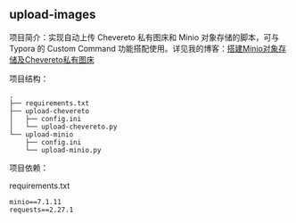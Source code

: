 ## upload-images

项目简介：实现自动上传 Chevereto 私有图床和 Minio 对象存储的脚本，可与 Typora 的 Custom Command 功能搭配使用。详见我的博客：[搭建Minio对象存储及Chevereto私有图床](https://www.eula.club/blogs/搭建Minio对象存储及Chevereto私有图床.html)

项目结构：

```
.
├── requirements.txt
├── upload-chevereto
│   ├── config.ini
│   └── upload-chevereto.py
└── upload-minio
    ├── config.ini
    └── upload-minio.py
```

项目依赖：

requirements.txt

```
minio==7.1.11
requests==2.27.1
```



